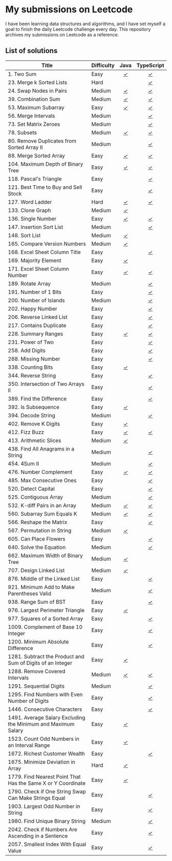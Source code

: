 # My submissions on Leetcode

I have been learning data structures and algorithms, and I have set myself a goal to finish the daily Leetcode challenge every day. This repository archives my submissions on Leetcode as a reference.

## List of solutions

| Title                                                         | Difficulty |                                                        Java                                                        |                                                  TypeScript                                                   |
| ------------------------------------------------------------- | ---------- | :----------------------------------------------------------------------------------------------------------------: | :-----------------------------------------------------------------------------------------------------------: |
| 1. Two Sum                                                    | Easy       |                                 [✓](./solutions/Java/%5B0001_Easy%5D%20Two%20Sum)                                  |                            [✓](./solutions/TypeScript/%5B0001_Easy%5D%20Two%20Sum)                            |
| 23. Merge k Sorted Lists                                      | Hard       |                                                                                                                    |                   [✓](./solutions/TypeScript/%5B0023_Hard%5D%20Merge%20k%20Sorted%20Lists)                    |
| 24. Swap Nodes in Pairs                                       | Medium     |                        [✓](./solutions/Java/%5B0024_Medium%5D%20Swap%20Nodes%20in%20Pairs)                         |                   [✓](./solutions/TypeScript/%5B0024_Medium%5D%20Swap%20Nodes%20in%20Pairs)                   |
| 39. Combination Sum                                           | Medium     |                            [✓](./solutions/Java/%5B0039_Medium%5D%20Combination%20Sum)                             |                       [✓](./solutions/TypeScript/%5B0039_Medium%5D%20Combination%20Sum)                       |
| 53. Maximum Subarray                                          | Easy       |                             [✓](./solutions/Java/%5B0053_Easy%5D%20Maximum%20Subarray)                             |                       [✓](./solutions/TypeScript/%5B0053_Easy%5D%20Maximum%20Subarray)                        |
| 56. Merge Intervals                                           | Medium     |                                                                                                                    |                       [✓](./solutions/TypeScript/%5B0056_Medium%5D%20Merge%20Intervals)                       |
| 73. Set Matrix Zeroes                                         | Medium     |                                                                                                                    |                     [✓](./solutions/TypeScript/%5B0073_Medium%5D%20Set%20Matrix%20Zeroes)                     |
| 78. Subsets                                                   | Medium     |                                  [✓](solutions/Java/%5B0078_Medium%5D%20Subsets)                                   |                            [✓](./solutions/TypeScript/%5B0078_Medium%5D%20Subsets)                            |
| 80. Remove Duplicates from Sorted Array II                    | Medium     |                                                                                                                    |       [✓](./solutions/TypeScript/%5B0080_Medium%5D%20Remove%20Duplicates%20from%20Sorted%20Array%20II)        |
| 88. Merge Sorted Array                                        | Easy       |                           [✓](./solutions/Java/%5B0088_Easy%5D%20Merge%20Sorted%20Array)                           |                     [✓](./solutions/TypeScript/%5B0088_Easy%5D%20Merge%20Sorted%20Array)                      |
| 104. Maximum Depth of Binary Tree                             | Easy       |                    [✓](./solutions/Java/%5B0104_Easy%5D%20Maximum%20Depth%20of%20Binary%20Tree)                    |              [✓](./solutions/TypeScript/%5B0104_Easy%5D%20Maximum%20Depth%20of%20Binary%20Tree)               |
| 118. Pascal's Triangle                                        | Easy       |                                                                                                                    |                      [✓](./solutions/TypeScript/%5B0118_Easy%5D%20Pascal%27s%20Triangle)                      |
| 121. Best Time to Buy and Sell Stock                          | Easy       |                                                                                                                    |           [✓](./solutions/TypeScript/%5B0121_Easy%5D%20Best%20Time%20to%20Buy%20and%20Sell%20Stock)           |
| 127. Word Ladder                                              | Hard       |                               [✓](./solutions/Java/%5B0127_Hard%5D%20Word%20Ladder)                                |                          [✓](./solutions/TypeScript/%5B0127_Hard%5D%20Word%20Ladder)                          |
| 133. Clone Graph                                              | Medium     |                              [✓](./solutions/Java/%5B0133_Medium%5D%20Clone%20Graph)                               |                                                                                                               |
| 136. Single Number                                            | Easy       |                              [✓](./solutions/Java/%5B0136_Easy%5D%20Single%20Number)                               |                         [✓](./solutions/TypeScript/%5B0136_Easy%5D%20Single%20Number)                         |
| 147. Insertion Sort List                                      | Medium     |                                                                                                                    |                    [✓](./solutions/TypeScript/%5B0147_Medium%5D%20Insertion%20Sort%20List)                    |
| 148. Sort List                                                | Medium     |                               [✓](./solutions/Java/%5B0148_Medium%5D%20Sort%20List)                                |                                                                                                               |
| 165. Compare Version Numbers                                  | Medium     |                       [✓](./solutions/Java/%5B0165_Meduim%5D%20Compare%20Version%20Numbers)                        |                                                                                                               |
| 168. Excel Sheet Column Title                                 | Easy       |                                                                                                                    |                 [✓](./solutions/TypeScript/%5B0168_Easy%5D%20Excel%20Sheet%20Column%20Title)                  |
| 169. Majority Element                                         | Easy       |                             [✓](./solutions/Java/%5B0169_Easy%5D%20Majority%20Element)                             |                                                                                                               |
| 171. Excel Sheet Column Number                                | Easy       |                       [✓](./solutions/Java/%5B1288_Medium%5D%20Remove%20Covered%20Intervals)                       |                 [✓](./solutions/TypeScript/%5B1288_Medium%5D%20Remove%20Covered%20Intervals)                  |
| 189. Rotate Array                                             | Medium     |                                                                                                                    |                        [✓](./solutions/TypeScript/%5B0189_Medium%5D%20Rotate%20Array)                         |
| 191. Number of 1 Bits                                         | Easy       |                                                                                                                    |                        [✓](./solutions/Java/%5B0191_Easy%5D%20Number%20of%201%20Bits)                         |
| 200. Number of Islands                                        | Medium     |                                                                                                                    |                     [✓](./solutions/TypeScript/%5B0200_Medium%5D%20Number%20of%20Islands)                     |
| 202. Happy Number                                             | Easy       |                                                                                                                    |                         [✓](./solutions/TypeScript/%5B0202_Easy%5D%20Happy%20Number)                          |
| 206. Reverse Linked List                                      | Easy       |                                                                                                                    |                     [✓](./solutions/TypeScript/%5B0206_Easy%5D%20Reverse%20Linked%20List)                     |
| 217. Contains Duplicate                                       | Easy       |                                                                                                                    |                      [✓](./solutions/TypeScript/%5B0217_Easy%5D%20Contains%20Duplicate)                       |
| 228. Summary Ranges                                           | Easy       |                              [✓](./solutions/Java/%5B0228_Easy%5D%20Summary%20Ranges)                              |                        [✓](./solutions/TypeScript/%5B0228_Easy%5D%20Summary%20Ranges)                         |
| 231. Power of Two                                             | Easy       |                                                                                                                    |                        [✓](./solutions/TypeScript/%5B0231_Easy%5D%20Power%20of%20Two)                         |
| 258. Add Digits                                               | Easy       |                                                                                                                    |                          [✓](./solutions/TypeScript/%5B0258_Easy%5D%20Add%20Digits)                           |
| 268. Missing Number                                           | Easy       |                                                                                                                    |                        [✓](./solutions/TypeScript/%5B0268_Easy%5D%20Missing%20Number)                         |
| 338. Counting Bits                                            | Easy       |                              [✓](./solutions/Java/%5B0338_Easy%5D%20Counting%20Bits)                               |                                                                                                               |
| 344. Reverse String                                           | Easy       |                                                                                                                    |                        [✓](./solutions/TypeScript/%5B0344_Easy%5D%20Reverse%20String)                         |
| 350. Intersection of Two Arrays II                            | Easy       |                                                                                                                    |              [✓](./solutions/TypeScript/%5B0350_Easy%5D%20Intersection%20of%20Two%20Arrays%20II)              |
| 389. Find the Difference                                      | Easy       |                                                                                                                    |                     [✓](./solutions/TypeScript/%5B0389_Easy%5D%20Find%20the%20Difference)                     |
| 392. Is Subsequence                                           | Easy       |                              [✓](./solutions/Java/%5B0392_Easy%5D%20Is%20Subsequence)                              |                                                                                                               |
| 394. Decode String                                            | Medium     |                                                                                                                    |                        [✓](./solutions/TypeScript/%5B0394_Medium%5D%20Decode%20String)                        |
| 402. Remove K Digits                                          | Easy       |                           [✓](./solutions/Java/%5B0402_Medium%5D%20Remove%20K%20Digits)                            |                                                                                                               |
| 412. Fizz Buzz                                                | Easy       |                                [✓](./solutions/Java/%5B0412_Easy%5D%20Fizz%20Buzz)                                 |                           [✓](./solutions/TypeScript/%5B0412_Easy%5D%20Fizz%20Buzz)                           |
| 413. Arithmetic Slices                                        | Medium     |                           [✓](./solutions/Java/%5B0413_Medium%5D%20Arithmetic%20Slices)                            |                                                                                                               |
| 438. Find All Anagrams in a String                            | Medium     |                                                                                                                    |            [✓](./solutions/TypeScript/%5B0438_Medium%5D%20Find%20All%20Anagrams%20in%20a%20String)            |
| 454. 4Sum II                                                  | Medium     |                                                                                                                    |                           [✓](./solutions/TypeScript/%5B0454_Medium%5D%204Sum%20II)                           |
| 476. Number Complement                                        | Easy       |                            [✓](./solutions/Java/%5B0476_Easy%5D%20Number%20Complement)                             |                       [✓](./solutions/TypeScript/%5B0476_Easy%5D%20Number%20Complement)                       |
| 485. Max Consecutive Ones                                     | Easy       |                                                                                                                    |                    [✓](./solutions/TypeScript/%5B0485_Easy%5D%20Max%20Consecutive%20Ones)                     |
| 520. Detect Capital                                           | Easy       |                                                                                                                    |                        [✓](./solutions/TypeScript/%5B0520_Easy%5D%20Detect%20Capital)                         |
| 525. Contiguous Array                                         | Medium     |                                                                                                                    |                      [✓](./solutions/TypeScript/%5B0525_Medium%5D%20Contiguous%20Array)                       |
| 532. K-diff Pairs in an Array                                 | Medium     |                     [✓](./solutions/Java/%5B0532_Medium%5D%20K-diff%20Pairs%20in%20an%20Array)                     |               [✓](./solutions/TypeScript/%5B0532_Medium%5D%20K-diff%20Pairs%20in%20an%20Array)                |
| 560. Subarray Sum Equals K                                    | Medium     |                       [✓](./solutions/Java/%5B0560_Medium%5D%20Subarray%20Sum%20Equals%20K)                        |                  [✓](./solutions/TypeScript/%5B0560_Medium%5D%20Subarray%20Sum%20Equals%20K)                  |
| 566. Reshape the Matrix                                       | Easy       |                                                                                                                    |                     [✓](./solutions/TypeScript/%5B0566_Easy%5D%20Reshape%20the%20Matrix)                      |
| 567. Permutation in String                                    | Medium     |                        [✓](./solutions/Java/%5B0567_Medium%5D%20Permutation%20in%20String)                         |                                                                                                               |
| 605. Can Place Flowers                                        | Easy       |                                                                                                                    |                      [✓](./solutions/TypeScript/%5B0605_Easy%5D%20Can%20Place%20Flowers)                      |
| 640. Solve the Equation                                       | Medium     |                                                                                                                    |                    [✓](./solutions/TypeScript/%5B0640_Medium%5D%20Solve%20the%20Equation)                     |
| 662. Maximum Width of Binary Tree                             | Medium     |                   [✓](./solutions/Java/%5B0662_Medium%5D%20Maximum%20Width%20of%20Binary%20Tree)                   |                                                                                                               |
| 707. Design Linked List                                       | Medium     |                 [✓](./solutions/Java/%5B0707_Medium%5D%20Design%20Linked%20List/MyLinkedList.java)                 |                                                                                                               |
| 876. Middle of the Linked List                                | Easy       |                                                                                                                    |                [✓](./solutions/TypeScript/%5B0876_Easy%5D%20Middle%20of%20the%20Linked%20List)                |
| 921. Minimum Add to Make Parentheses Valid                    | Medium     |                                                                                                                    |        [✓](./solutions/TypeScript/%5B0921_Medium%5D%20Minimum%20Add%20to%20Make%20Parentheses%20Valid)        |
| 938. Range Sum of BST                                         | Easy       |                                                                                                                    |                     [✓](./solutions/TypeScript/%5B0938_Easy%5D%20Range%20Sum%20of%20BST)                      |
| 976. Largest Perimeter Triangle                               | Easy       |                       [✓](./solutions/Java/%5B0976_Easy%5D%20Largest%20Perimeter%20Triangle)                       |                                                                                                               |
| 977. Squares of a Sorted Array                                | Easy       |                                                                                                                    |                [✓](./solutions/TypeScript/%5B0977_Easy%5D%20Squares%20of%20a%20Sorted%20Array)                |
| 1009. Complement of Base 10 Integer                           | Easy       |                                                                                                                    |              [✓](./solutions/TypeScript/%5B1009_Easy%5D%20Complement%20of%20Base%2010%20Integer)              |
| 1200. Minimum Absolute Difference                             | Easy       |                                                                                                                    |                 [✓](./solutions/TypeScript/%5B1200_Easy%5D%20Minimum%20Absolute%20Difference)                 |
| 1281. Subtract the Product and Sum of Digits of an Integer    | Easy       |   [✓](./solutions/Java/%5B1281_Easy%5D%20Subtract%20the%20Product%20and%20Sum%20of%20Digits%20of%20an%20Integer)   |                                                                                                               |
| 1288. Remove Covered Intervals                                | Medium     |                       [✓](./solutions/Java/%5B1288_Medium%5D%20Remove%20Covered%20Intervals)                       |                 [✓](./solutions/TypeScript/%5B1288_Medium%5D%20Remove%20Covered%20Intervals)                  |
| 1291. Sequential Digits                                       | Medium     |                                                                                                                    |                      [✓](./solutions/TypeScript/%5B1291_Medium%5D%20Sequential%20Digits)                      |
| 1295. Find Numbers with Even Number of Digits                 | Easy       |                                                                                                                    |       [✓](./solutions/TypeScript/%5B1295_Easy%5D%20Find%20Numbers%20with%20Even%20Number%20of%20Digits)       |
| 1446. Consecutive Characters                                  | Easy       |                                                                                                                    |                    [✓](./solutions/TypeScript/%5B1446_Easy%5D%20Consecutive%20Characters)                     |
| 1491. Average Salary Excluding the Minimum and Maximum Salary | Easy       |   [✓](./solutions/Java/%5B1491_Easy%5D%20Average%20Salary%20Excluding%20the%20Minimum%20and%20Maximum%20Salary)    |                                                                                                               |
| 1523. Count Odd Numbers in an Interval Range                  | Easy       |             [✓](./solutions/Java/%5B1523_Easy%5D%20Count%20Odd%20Numbers%20in%20an%20Interval%20Range)             |                                                                                                               |
| 1672. Richest Customer Wealth                                 | Easy       |                                                                                                                    |                   [✓](./solutions/TypeScript/%5B1672_Easy%5D%20Richest%20Customer%20Wealth)                   |
| 1675. Minimize Deviation in Array                             | Hard       |                     [✓](./solutions/Java/%5B1675_Hard%5D%20Minimize%20Deviation%20in%20Array)                      |                                                                                                               |
| 1779. Find Nearest Point That Has the Same X or Y Coordinate  | Easy       | [✓](./solutions/Java/%5B1779_Easy%5D%20Find%20Nearest%20Point%20That%20Has%20the%20Same%20X%20or%20Y%20Coordinate) |                                                                                                               |
| 1790. Check if One String Swap Can Make Strings Equal         | Easy       |                                                                                                                    | [✓](./solutions/TypeScript/%5B1790_Easy%5D%20Check%20if%20One%20String%20Swap%20Can%20Make%20Strings%20Equal) |
| 1903. Largest Odd Number in String                            | Easy       |                                                                                                                    |              [✓](./solutions/TypeScript/%5B1903_Easy%5D%20Largest%20Odd%20Number%20in%20String)               |
| 1980. Find Unique Binary String                               | Medium     |                                                                                                                    |                [✓](./solutions/TypeScript/%5B1980_Medium%5D%20Find%20Unique%20Binary%20String)                |
| 2042. Check if Numbers Are Ascending in a Sentence            | Easy       |                                                                                                                    |   [✓](./solutions/TypeScript/%5B2042_Easy%5D%20Check%20if%20Numbers%20Are%20Ascending%20in%20a%20Sentence)    |
| 2057. Smallest Index With Equal Value                         | Easy       |                                                                                                                    |             [✓](./solutions/TypeScript/%5B2057_Easy%5D%20Smallest%20Index%20With%20Equal%20Value)             |
